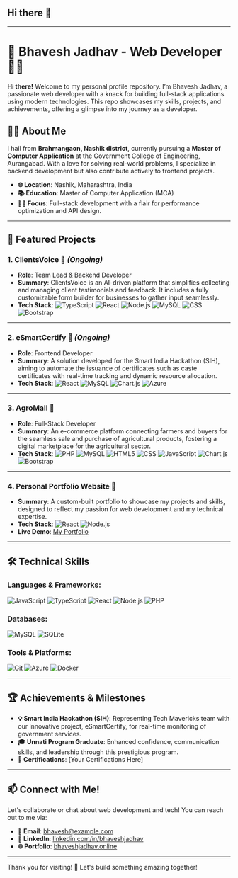 ## Hi there 👋
---

# 🌟 Bhavesh Jadhav - Web Developer 👨‍💻

**Hi there!** Welcome to my personal profile repository. I’m Bhavesh Jadhav, a passionate web developer with a knack for building full-stack applications using modern technologies. This repo showcases my skills, projects, and achievements, offering a glimpse into my journey as a developer.

## 👨‍🎓 About Me
I hail from **Brahmangaon, Nashik district**, currently pursuing a **Master of Computer Application** at the Government College of Engineering, Aurangabad. With a love for solving real-world problems, I specialize in backend development but also contribute actively to frontend projects. 

- **🌐 Location**: Nashik, Maharashtra, India
- **📚 Education**: Master of Computer Application (MCA)
- **👨‍💻 Focus**: Full-stack development with a flair for performance optimization and API design.

---

## 🚀 Featured Projects

### 1. **ClientsVoice** 🎤 *(Ongoing)*
- **Role**: Team Lead & Backend Developer
- **Summary**: ClientsVoice is an AI-driven platform that simplifies collecting and managing client testimonials and feedback. It includes a fully customizable form builder for businesses to gather input seamlessly.
- **Tech Stack**: ![TypeScript](https://img.shields.io/badge/TypeScript-007ACC?style=flat-square&logo=typescript&logoColor=white) ![React](https://img.shields.io/badge/React-61DAFB?style=flat-square&logo=react&logoColor=white) ![Node.js](https://img.shields.io/badge/Node.js-339933?style=flat-square&logo=nodedotjs&logoColor=white) ![MySQL](https://img.shields.io/badge/MySQL-4479A1?style=flat-square&logo=mysql&logoColor=white) ![CSS](https://img.shields.io/badge/CSS-1572B6?style=flat-square&logo=css3&logoColor=white) ![Bootstrap](https://img.shields.io/badge/Bootstrap-7952B3?style=flat-square&logo=bootstrap&logoColor=white)

---

### 2. **eSmartCertify** 📜 *(Ongoing)*
- **Role**: Frontend Developer
- **Summary**: A solution developed for the Smart India Hackathon (SIH), aiming to automate the issuance of certificates such as caste certificates with real-time tracking and dynamic resource allocation.
- **Tech Stack**: ![React](https://img.shields.io/badge/React-61DAFB?style=flat-square&logo=react&logoColor=white) ![MySQL](https://img.shields.io/badge/MySQL-4479A1?style=flat-square&logo=mysql&logoColor=white) ![Chart.js](https://img.shields.io/badge/Chart.js-FF6384?style=flat-square&logo=chartdotjs&logoColor=white) ![Azure](https://img.shields.io/badge/Microsoft%20Azure-0089D6?style=flat-square&logo=microsoft-azure&logoColor=white)

---

### 3. **AgroMall** 🌾
- **Role**: Full-Stack Developer
- **Summary**: An e-commerce platform connecting farmers and buyers for the seamless sale and purchase of agricultural products, fostering a digital marketplace for the agricultural sector.
- **Tech Stack**: ![PHP](https://img.shields.io/badge/PHP-777BB4?style=flat-square&logo=php&logoColor=white) ![MySQL](https://img.shields.io/badge/MySQL-4479A1?style=flat-square&logo=mysql&logoColor=white) ![HTML5](https://img.shields.io/badge/HTML5-E34F26?style=flat-square&logo=html5&logoColor=white) ![CSS](https://img.shields.io/badge/CSS-1572B6?style=flat-square&logo=css3&logoColor=white) ![JavaScript](https://img.shields.io/badge/JavaScript-F7DF1E?style=flat-square&logo=javascript&logoColor=black) ![Chart.js](https://img.shields.io/badge/Chart.js-FF6384?style=flat-square&logo=chartdotjs&logoColor=white) ![Bootstrap](https://img.shields.io/badge/Bootstrap-7952B3?style=flat-square&logo=bootstrap&logoColor=white)

---

### 4. **Personal Portfolio Website** 💼
- **Summary**: A custom-built portfolio to showcase my projects and skills, designed to reflect my passion for web development and my technical expertise.
- **Tech Stack**: ![React](https://img.shields.io/badge/React-61DAFB?style=flat-square&logo=react&logoColor=white) ![Node.js](https://img.shields.io/badge/Node.js-339933?style=flat-square&logo=nodedotjs&logoColor=white)
- **Live Demo**: [My Portfolio](#)

---

## 🛠️ Technical Skills

### Languages & Frameworks:
![JavaScript](https://img.shields.io/badge/JavaScript-F7DF1E?style=flat-square&logo=javascript&logoColor=black) ![TypeScript](https://img.shields.io/badge/TypeScript-007ACC?style=flat-square&logo=typescript&logoColor=white) ![React](https://img.shields.io/badge/React-61DAFB?style=flat-square&logo=react&logoColor=white) ![Node.js](https://img.shields.io/badge/Node.js-339933?style=flat-square&logo=nodedotjs&logoColor=white) ![PHP](https://img.shields.io/badge/PHP-777BB4?style=flat-square&logo=php&logoColor=white)

### Databases:
![MySQL](https://img.shields.io/badge/MySQL-4479A1?style=flat-square&logo=mysql&logoColor=white) ![SQLite](https://img.shields.io/badge/SQLite-003B57?style=flat-square&logo=sqlite&logoColor=white)

### Tools & Platforms:
![Git](https://img.shields.io/badge/Git-F05032?style=flat-square&logo=git&logoColor=white) ![Azure](https://img.shields.io/badge/Microsoft%20Azure-0089D6?style=flat-square&logo=microsoft-azure&logoColor=white) ![Docker](https://img.shields.io/badge/Docker-2496ED?style=flat-square&logo=docker&logoColor=white)

---

## 🏆 Achievements & Milestones
- **💡 Smart India Hackathon (SIH)**: Representing Tech Mavericks team with our innovative project, eSmartCertify, for real-time monitoring of government services.
- **🎓 Unnati Program Graduate**: Enhanced confidence, communication skills, and leadership through this prestigious program.
- **📜 Certifications**: [Your Certifications Here]

---

## 📫 Connect with Me!

Let's collaborate or chat about web development and tech! You can reach out to me via:

- **📧 Email**: bhavesh@example.com
- **💼 LinkedIn**: [linkedin.com/in/bhaveshjadhav](#)
- **🌐 Portfolio**: [bhaveshjadhav.online](#)

---

Thank you for visiting! 🚀 Let's build something amazing together!

